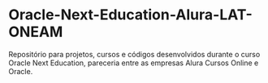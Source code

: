 # Oracle-Next-Education-Alura-LAT-ONEAM
Repositório para projetos, cursos e códigos desenvolvidos durante o curso Oracle Next Education, pareceria entre as empresas Alura Cursos Online e Oracle.
